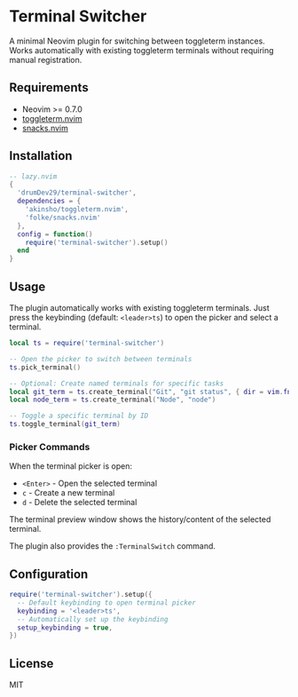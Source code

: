 # Terminal Switcher

A minimal Neovim plugin for switching between toggleterm instances. Works automatically with existing toggleterm terminals without requiring manual registration.

## Requirements

- Neovim >= 0.7.0
- [toggleterm.nvim](https://github.com/akinsho/toggleterm.nvim)
- [snacks.nvim](https://github.com/folke/snacks.nvim)

## Installation

```lua
-- lazy.nvim
{
  'drumDev29/terminal-switcher',
  dependencies = {
    'akinsho/toggleterm.nvim',
    'folke/snacks.nvim'
  },
  config = function()
    require('terminal-switcher').setup()
  end
}
```

## Usage

The plugin automatically works with existing toggleterm terminals. Just press the keybinding (default: `<leader>ts`) to open the picker and select a terminal.

```lua
local ts = require('terminal-switcher')

-- Open the picker to switch between terminals
ts.pick_terminal()

-- Optional: Create named terminals for specific tasks
local git_term = ts.create_terminal("Git", "git status", { dir = vim.fn.getcwd() })
local node_term = ts.create_terminal("Node", "node")

-- Toggle a specific terminal by ID
ts.toggle_terminal(git_term)
```

### Picker Commands

When the terminal picker is open:

- `<Enter>` - Open the selected terminal
- `c` - Create a new terminal
- `d` - Delete the selected terminal

The terminal preview window shows the history/content of the selected terminal.

The plugin also provides the `:TerminalSwitch` command.

## Configuration

```lua
require('terminal-switcher').setup({
  -- Default keybinding to open terminal picker
  keybinding = '<leader>ts',
  -- Automatically set up the keybinding
  setup_keybinding = true,
})
```

## License

MIT